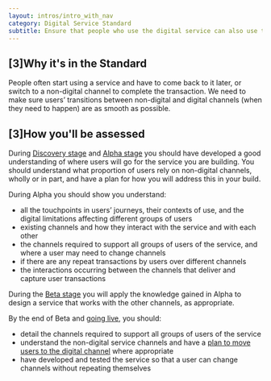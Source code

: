 ```yaml
---
layout: intros/intro_with_nav
category: Digital Service Standard
subtitle: Ensure that people who use the digital service can also use the other available channels if needed, without repetition or confusion.
---
```


## [3]Why it's in the Standard

People often start using a service and have to come back to it later, or switch to a non-digital channel to complete the transaction. We need to make sure users’ transitions between non-digital and digital channels (when they need to happen) are as smooth as possible.

## [3]How you'll be assessed

During [Discovery stage](/service-design-delivery-process/discovery-stage/) and [Alpha stage](/service-design-delivery-process/alpha-stage/) you should have developed a good understanding of where users will go for the service you are building. You should understand what proportion of users rely on non-digital channels, wholly or in part, and have a plan for how you will address this in your build.

During Alpha you should show you understand:

- all the touchpoints in users’ journeys, their contexts of use, and the digital limitations affecting different groups of users
- existing channels and how they interact with the service and with each other
- the channels required to support all groups of users of the service, and where a user may need to change channels
- if there are any repeat transactions by users over different channels
- the interactions occurring between the channels that deliver and capture user transactions

During the [Beta stage](/service-design-delivery-process/beta-stage/) you will apply the knowledge gained in Alpha to design a service that works with the other channels, as appropriate.

By the end of Beta and [going live](/service-design-delivery-process/live-stage/), you should:

- detail the channels required to support all groups of users of the service
- understand the non-digital service channels and have a [plan to move users to the digital channel](/standard/13-encourage-use-of-the-digital-service) where appropriate
- have developed and tested the service so that a user can change channels without repeating themselves

